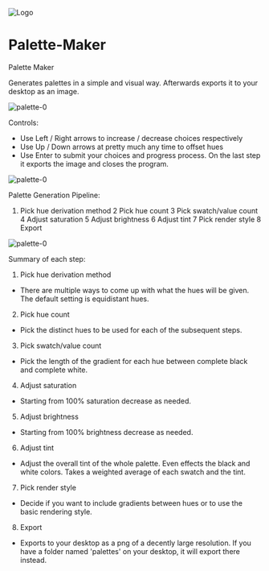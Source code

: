 ![Logo](https://user-images.githubusercontent.com/64299151/119223353-ef89ab80-bac6-11eb-9857-4d597798e79e.png)

# Palette-Maker
Palette Maker

Generates palettes in a simple and visual way. Afterwards exports it to your desktop as an image.

![palette-0](https://user-images.githubusercontent.com/64299151/119223554-23b19c00-bac8-11eb-8fa1-14ab80a8fae3.png)

Controls:
  - Use Left / Right arrows to increase / decrease choices respectively
  - Use Up / Down arrows at pretty much any time to offset hues
  - Use Enter to submit your choices and progress process. On the last step it exports the image and closes the program.

![palette-0](https://user-images.githubusercontent.com/64299151/119223643-90c53180-bac8-11eb-855d-722fd91bca39.png)

Palette Generation Pipeline:
1. Pick hue derivation method
2 Pick hue count
3 Pick swatch/value count
4 Adjust saturation
5 Adjust brightness
6 Adjust tint
7 Pick render style
8 Export

![palette-0](https://user-images.githubusercontent.com/64299151/119223604-5f4c6600-bac8-11eb-8e6d-73cdf8ccc4eb.png)

Summary of each step:
1. Pick hue derivation method
  - There are multiple ways to come up with what the hues will be given. The default setting is equidistant hues.

2. Pick hue count
  - Pick the distinct hues to be used for each of the subsequent steps.
  
3. Pick swatch/value count
  - Pick the length of the gradient for each hue between complete black and complete white.

4. Adjust saturation
  - Starting from 100% saturation decrease as needed.
  
5. Adjust brightness
  - Starting from 100% brightness decrease as needed.
   
6. Adjust tint
  - Adjust the overall tint of the whole palette. Even effects the black and white colors. Takes a weighted average of each swatch and the tint.

7. Pick render style
  - Decide if you want to include gradients between hues or to use the basic rendering style.

8. Export
  - Exports to your desktop as a png of a decently large resolution. If you have a folder named 'palettes' on your desktop, it will export there instead.
